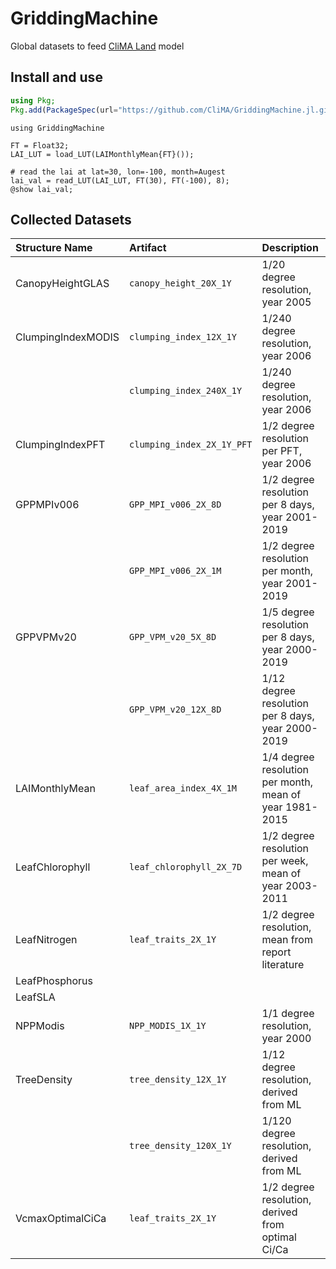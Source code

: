 # GriddingMachine

Global datasets to feed [CliMA Land](https://github.com/CliMA/Land) model




## Install and use
```julia
using Pkg;
Pkg.add(PackageSpec(url="https://github.com/CliMA/GriddingMachine.jl.git", rev="main"));
```

```@example preview
using GriddingMachine

FT = Float32;
LAI_LUT = load_LUT(LAIMonthlyMean{FT}());

# read the lai at lat=30, lon=-100, month=Augest
lai_val = read_LUT(LAI_LUT, FT(30), FT(-100), 8);
@show lai_val;
```




## Collected Datasets

| Structure Name     | Artifact                   | Description                                               |
|:-------------------|:---------------------------|:----------------------------------------------------------|
| CanopyHeightGLAS   | `canopy_height_20X_1Y`     | 1/20  degree resolution, year 2005                        |
| ClumpingIndexMODIS | `clumping_index_12X_1Y`    | 1/240 degree resolution, year 2006                        |
|                    | `clumping_index_240X_1Y`   | 1/240 degree resolution, year 2006                        |
| ClumpingIndexPFT   | `clumping_index_2X_1Y_PFT` | 1/2   degree resolution per PFT, year 2006                |
| GPPMPIv006         | `GPP_MPI_v006_2X_8D`       | 1/2   degree resolution per 8 days, year 2001-2019        |
|                    | `GPP_MPI_v006_2X_1M`       | 1/2   degree resolution per month, year 2001-2019         |
| GPPVPMv20          | `GPP_VPM_v20_5X_8D`        | 1/5   degree resolution per 8 days, year 2000-2019        |
|                    | `GPP_VPM_v20_12X_8D`       | 1/12  degree resolution per 8 days, year 2000-2019        |
| LAIMonthlyMean     | `leaf_area_index_4X_1M`    | 1/4   degree resolution per month, mean of year 1981-2015 |
| LeafChlorophyll    | `leaf_chlorophyll_2X_7D`   | 1/2   degree resolution per week, mean of year 2003-2011  |
| LeafNitrogen       | `leaf_traits_2X_1Y`        | 1/2   degree resolution, mean from report literature      |
| LeafPhosphorus     |                            |                                                           |
| LeafSLA            |                            |                                                           |
| NPPModis           | `NPP_MODIS_1X_1Y`          | 1/1   degree resolution, year 2000                        |
| TreeDensity        | `tree_density_12X_1Y`      | 1/12  degree resolution, derived from ML                  |
|                    | `tree_density_120X_1Y`     | 1/120 degree resolution, derived from ML                  |
| VcmaxOptimalCiCa   | `leaf_traits_2X_1Y`        | 1/2   degree resolution, derived from optimal Ci/Ca       |
